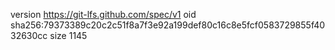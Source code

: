 version https://git-lfs.github.com/spec/v1
oid sha256:79373389c20c2c51f8a7f3e92a199def80c16c8e5fcf0583729855f4032630cc
size 1145
